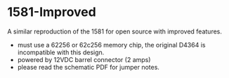 # 1581-Improved
A similar reproduction of the 1581 for open source with improved features.

- must use a 62256 or 62c256 memory chip, the original D4364 is incompatible with this design.
- powered by 12VDC barrel connector (2 amps)
- please read the schematic PDF for jumper notes.
